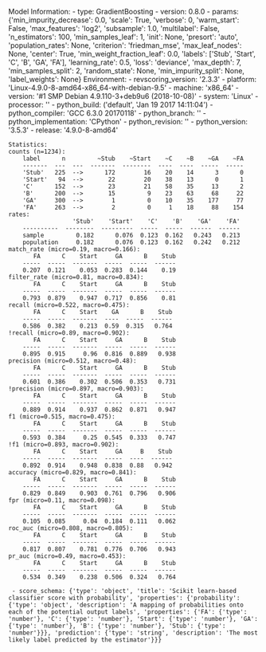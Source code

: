 Model Information:
	 - type: GradientBoosting
	 - version: 0.8.0
	 - params: {'min_impurity_decrease': 0.0, 'scale': True, 'verbose': 0, 'warm_start': False, 'max_features': 'log2', 'subsample': 1.0, 'multilabel': False, 'n_estimators': 100, 'min_samples_leaf': 1, 'init': None, 'presort': 'auto', 'population_rates': None, 'criterion': 'friedman_mse', 'max_leaf_nodes': None, 'center': True, 'min_weight_fraction_leaf': 0.0, 'labels': ['Stub', 'Start', 'C', 'B', 'GA', 'FA'], 'learning_rate': 0.5, 'loss': 'deviance', 'max_depth': 7, 'min_samples_split': 2, 'random_state': None, 'min_impurity_split': None, 'label_weights': None}
	Environment:
	 - revscoring_version: '2.3.3'
	 - platform: 'Linux-4.9.0-8-amd64-x86_64-with-debian-9.5'
	 - machine: 'x86_64'
	 - version: '#1 SMP Debian 4.9.110-3+deb9u6 (2018-10-08)'
	 - system: 'Linux'
	 - processor: ''
	 - python_build: ('default', 'Jan 19 2017 14:11:04')
	 - python_compiler: 'GCC 6.3.0 20170118'
	 - python_branch: ''
	 - python_implementation: 'CPython'
	 - python_revision: ''
	 - python_version: '3.5.3'
	 - release: '4.9.0-8-amd64'
	
	Statistics:
	counts (n=1234):
		label      n         ~Stub    ~Start    ~C    ~B    ~GA    ~FA
		-------  ---  ---  -------  --------  ----  ----  -----  -----
		'Stub'   225  -->      172        16    20    14      3      0
		'Start'   94  -->       22        20    38    13      0      1
		'C'      152  -->       23        21    58    35     13      2
		'B'      200  -->       15         9    23    63     68     22
		'GA'     300  -->        1         0    10    35    177     77
		'FA'     263  -->        2         0     1    18     88    154
	rates:
		              'Stub'    'Start'    'C'    'B'    'GA'    'FA'
		----------  --------  ---------  -----  -----  ------  ------
		sample         0.182      0.076  0.123  0.162   0.243   0.213
		population     0.182      0.076  0.123  0.162   0.242   0.212
	match_rate (micro=0.19, macro=0.166):
		   FA      C    Start     GA      B    Stub
		-----  -----  -------  -----  -----  ------
		0.207  0.121    0.053  0.283  0.144    0.19
	filter_rate (micro=0.81, macro=0.834):
		   FA      C    Start     GA      B    Stub
		-----  -----  -------  -----  -----  ------
		0.793  0.879    0.947  0.717  0.856    0.81
	recall (micro=0.522, macro=0.475):
		   FA      C    Start    GA      B    Stub
		-----  -----  -------  ----  -----  ------
		0.586  0.382    0.213  0.59  0.315   0.764
	!recall (micro=0.89, macro=0.902):
		   FA      C    Start     GA      B    Stub
		-----  -----  -------  -----  -----  ------
		0.895  0.915     0.96  0.816  0.889   0.938
	precision (micro=0.512, macro=0.48):
		   FA      C    Start     GA      B    Stub
		-----  -----  -------  -----  -----  ------
		0.601  0.386    0.302  0.506  0.353   0.731
	!precision (micro=0.897, macro=0.903):
		   FA      C    Start     GA      B    Stub
		-----  -----  -------  -----  -----  ------
		0.889  0.914    0.937  0.862  0.871   0.947
	f1 (micro=0.515, macro=0.475):
		   FA      C    Start     GA      B    Stub
		-----  -----  -------  -----  -----  ------
		0.593  0.384     0.25  0.545  0.333   0.747
	!f1 (micro=0.893, macro=0.902):
		   FA      C    Start     GA     B    Stub
		-----  -----  -------  -----  ----  ------
		0.892  0.914    0.948  0.838  0.88   0.942
	accuracy (micro=0.829, macro=0.841):
		   FA      C    Start     GA      B    Stub
		-----  -----  -------  -----  -----  ------
		0.829  0.849    0.903  0.761  0.796   0.906
	fpr (micro=0.11, macro=0.098):
		   FA      C    Start     GA      B    Stub
		-----  -----  -------  -----  -----  ------
		0.105  0.085     0.04  0.184  0.111   0.062
	roc_auc (micro=0.808, macro=0.805):
		   FA      C    Start     GA      B    Stub
		-----  -----  -------  -----  -----  ------
		0.817  0.807    0.781  0.776  0.706   0.943
	pr_auc (micro=0.49, macro=0.453):
		   FA      C    Start     GA      B    Stub
		-----  -----  -------  -----  -----  ------
		0.534  0.349    0.238  0.506  0.324   0.764
	
	 - score_schema: {'type': 'object', 'title': 'Scikit learn-based classifier score with probability', 'properties': {'probability': {'type': 'object', 'description': 'A mapping of probabilities onto each of the potential output labels', 'properties': {'FA': {'type': 'number'}, 'C': {'type': 'number'}, 'Start': {'type': 'number'}, 'GA': {'type': 'number'}, 'B': {'type': 'number'}, 'Stub': {'type': 'number'}}}, 'prediction': {'type': 'string', 'description': 'The most likely label predicted by the estimator'}}}

